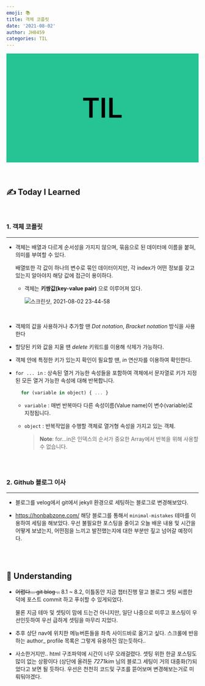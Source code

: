 ```yaml
---
emoji: 📚
title: 객체 코플릿
date: '2021-08-02'
author: JH8459
categories: TIL
---
```


![github-blog.png](../../../assets/common/til.jpeg)

<br>

## ✍️ **T**oday **I** **L**earned

<br>

### 1. 객체 코플릿

---

- 객체는 배열과 다르게 순서성을 가지지 않으며, 묶음으로 된 데이터에 이름을 붙혀, 의미를 부여할 수 있다.

  배열또한 각 값이 하나의 변수로 묶인 데이터이지만, 각 index가 어떤 정보를 갖고 있는지 알아야지 해당 값에 접근이 용이하다.

  - 객체는 **키쌍값(key-value pair)** 으로 이루어져 있다.

    ![스크린샷, 2021-08-02 23-44-58](https://user-images.githubusercontent.com/83164003/127880037-885d3350-4f00-4c36-8f49-2acfd0da353b.png)

    <br>

- 객체의 값을 사용하거나 추가할 땐 _Dot notation_, _Bracket notation_ 방식을 사용한다

- 할당된 키와 값을 지울 땐 _delete_ 키워드를 이용해 삭제가 가능하다.

- 객체 안에 특정한 키가 있는지 확인이 필요할 땐, _in_ 연산자를 이용하여 확인한다.

- `for ... in` : 상속된 열거 가능한 속성들을 포함하여 객체에서 문자열로 키가 지정된 모든 열거 가능한 속성에 대해 반복합니다.

  ```javascript
    for (variable in object) { ... }
  ```

  - `variable` : 매번 반복마다 다른 속성이름(Value name)이 변수(variable)로 지정됩니다.

  - `object` : 반복작업을 수행할 객체로 열거형 속성을 가지고 있는 객체.

    > **Note**: for...in은 인덱스의 순서가 중요한 Array에서 반복을 위해 사용할 수 없습니다.

<br>
<br>

### 2. Github 블로그 이사

---

- 블로그를 velog에서 git에서 jekyll 환경으로 세팅하는 블로그로 변경해보았다.

- <a href = "https://honbabzone.com/jekyll/start-gitHubBlog/" target = "_blank">https://honbabzone.com/</a> 해당 블로그를 통해서 `minimal-mistakes` 테마를 이용하여 세팅을 해보았다. 우선 불필요한 포스팅을 줄이고 오늘 배운 내용 및 시간을 어떻게 보냈는지, 어떤점을 느끼고 발전했는지에 대한 부분만 짚고 넘어갈 예정이다.

<br>
<br>

## 🤔 Understanding

- ~~어렵다... git blog ..~~ 8.1 ~ 8.2, 이틀동안 지금 챕터진행 말고 블로그 셋팅 씨름한 덕에 포스트 commit 하고 푸쉬할 수 있게되었다.

  물론 지금 테마 및 셋팅이 맘에 드는건 아니지만, 일단 나중으로 미루고 포스팅이 우선인듯하여 우선 급하게 셋팅을 마무리 지었다.

- 추후 상단 nav에 위치한 메뉴버튼들을 좌측 사이드바로 옮기고 싶다. 스크롤에 반응하는 author\_ profile 목록은 그렇게 유용하진 않는듯하다..

- 사소한거지만.. html 구조파악에 시간이 너무 오래걸렸다. 셋팅 위한 한글 포스팅도 많이 없는 상황이다 (상단에 올려둔 _7271kim_ 님의 블로그 세팅이 거의 대중화(?)되었다고 보면 될 듯하다. 우선은 천천히 코드및 구조를 뜯어보며 변경해보는거로 미뤄둬야겠다.

<br>
<br>

